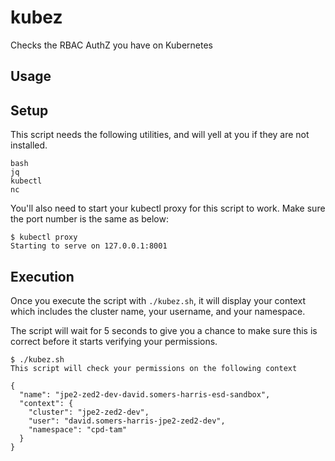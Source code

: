# kubez
Checks the RBAC AuthZ you have on Kubernetes

## Usage

## Setup

This script needs the following utilities, and will yell at you if they are not installed.

```
bash
jq
kubectl
nc
```

You'll also need to start your kubectl proxy for this script to work.
Make sure the port number is the same as below:

```
$ kubectl proxy
Starting to serve on 127.0.0.1:8001
```


## Execution

Once you execute the script with `./kubez.sh`, it will display your context
which includes the cluster name, your username, and your namespace.

The script will wait for 5 seconds to give you a chance to make sure this is correct
before it starts verifying your permissions.

```
$ ./kubez.sh 
This script will check your permissions on the following context

{
  "name": "jpe2-zed2-dev-david.somers-harris-esd-sandbox",
  "context": {
    "cluster": "jpe2-zed2-dev",
    "user": "david.somers-harris-jpe2-zed2-dev",
    "namespace": "cpd-tam"
  }
}
```
